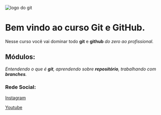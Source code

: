 ![logo do git](https://git-scm.com/images/logo@2x.png)
# Bem vindo ao curso Git e GitHub.
Nesse curso você vai dominar todo **git** e **github** _do zero ao profissional._

## Módulos:
_Entendendo o que é **git**, aprendendo sobre **repositório**,
trabalhando com **branches**._


### Rede Social:
[Instagram](https://instagram.com/jrsiquaratrue)

[Youtube](https://youtube.com/@jrsiquara?si=uCa5M-2jMvg0C6LF)